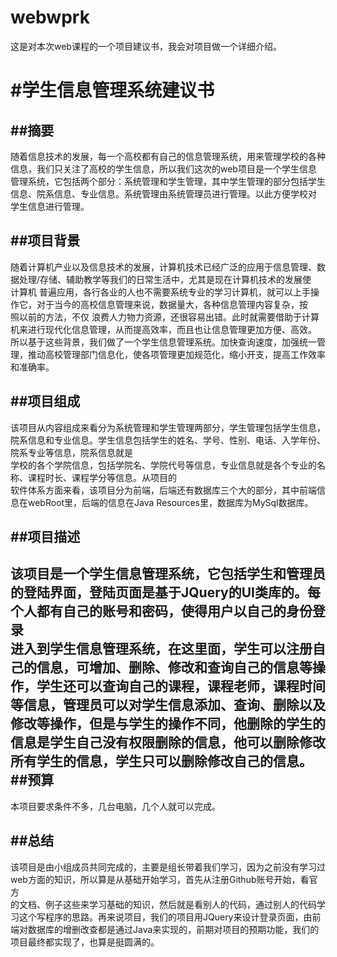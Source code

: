 # webwprk
这是对本次web课程的一个项目建议书，我会对项目做一个详细介绍。

#学生信息管理系统建议书
=====

##摘要
----------------------
随着信息技术的发展，每一个高校都有自己的信息管理系统，用来管理学校的各种信息，我们只关注了高校的学生信息，所以我们这次的web项目是一个学生信息<br>
管理系统，它包括两个部分：系统管理和学生管理，其中学生管理的部分包括学生信息、院系信息、专业信息。系统管理由系统管理员进行管理。以此方便学校对<br>
学生信息进行管理。<br>
  
##项目背景
----------------------
随着计算机产业以及信息技术的发展，计算机技术已经广泛的应用于信息管理、数据处理/存储、辅助教学等我们的日常生活中，尤其是现在计算机技术的发展使<br>
计算机  普遍应用，各行各业的人也不需要系统专业的学习计算机，就可以上手操作它，对于当今的高校信息管理来说，数据量大，各种信息管理内容复杂，按<br>
照以前的方法，不仅  浪费人力物力资源，还很容易出错。此时就需要借助于计算机来进行现代化信息管理，从而提高效率，而且也让信息管理更加方便、高效。<br>
所以基于这些背景，我们做了一个学生信息管理系统。加快查询速度，加强统一管理，推动高校管理部门信息化，使各项管理更加规范化，缩小开支，提高工作效率<br>和准确率。<br>
  
##项目组成
---------------------------
该项目从内容组成来看分为系统管理和学生管理两部分，学生管理包括学生信息，院系信息和专业信息。学生信息包括学生的姓名、学号、性别、电话、入学年份、<br>院系专业等信息，院系信息就是<br>学校的各个学院信息，包括学院名、学院代号等信息，专业信息就是各个专业的名称、课程时长、课程学分等信息。从项目的<br>
软件体系方面来看，该项目分为前端，后端还有数据库三个大的部分，其中前端信息在webRoot里，后端的信息在Java Resources里，数据库为MySql数据库。<br>

##项目描述
---------------------------
该项目是一个学生信息管理系统，它包括学生和管理员的登陆界面，登陆页面是基于JQuery的UI类库的。每个人都有自己的账号和密码，使得用户以自己的身份登录<br>进入到学生信息管理系统，在这里面，学生可以注册自己的信息，可增加、删除、修改和查询自己的信息等操作，学生还可以查询自己的课程，课程老师，课程时间<br>等信息，管理员可以对学生信息添加、查询、删除以及修改等操作，但是与学生的操作不同，他删除的学生的信息是学生自己没有权限删除的信息，他可以删除修改<br>所有学生的信息，学生只可以删除修改自己的信息。
##预算
------
本项目要求条件不多，几台电脑，几个人就可以完成。<br>

##总结
-------
该项目是由小组成员共同完成的，主要是组长带着我们学习，因为之前没有学习过web方面的知识，所以算是从基础开始学习，首先从注册Github账号开始，看官方<br>的文档、例子这些来学习基础的知识，然后就是看别人的代码，通过别人的代码学习这个写程序的思路。再来说项目，我们的项目用JQuery来设计登录页面，由前<br>
端对数据库的增删改查都是通过Java来实现的，前期对项目的预期功能，我们的项目最终都实现了，也算是挺圆满的。<br>
  
